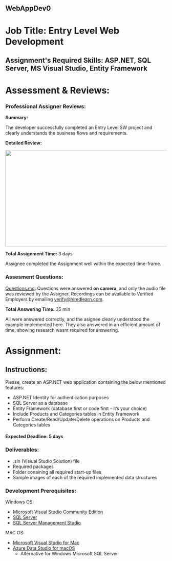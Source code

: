 ## WebAppDev0
# Job Title: Entry Level Web Development
## Assignment's Required Skills: ASP.NET, SQL Server, MS Visual Studio, Entity Framework
        

# Assessment & Reviews:  


### Professional Assigner Reviews: 

**Summary:**  
  
The developer successfully completed an Entry Level SW project and clearly understands the business flows and requirements.

**Detailed Review:**  

<p align="center">
  <img width="600" height="300" src="https://github.com/hiredlearntest/WebAppDev0/blob/master/review.png">
</p>
  

**Total Assignment Time:** 3 days       

Assignee completed the Assignment well within the expected time-frame. 

### Assesment Questions:
         
[Questions.md](https://github.com/hiredlearntest/WebAppDev0/blob/master/Questions.md): Questions were answered **on camera**, and only the audio file was reviewed by the Assigner. Recordings can be available to Verified Employers by emailing verify@hiredlearn.com.     
        
**Total Answering Time:** 35 min
        
All were answered correctly, and the asignee clearly understood the example implemented here. They also answered in an efficient amount of time, showing research wasnt required for answering.     
       
 

# Assignment:   

## Instructions:   
Please, create an ASP.NET web application containing the below mentioned features:
- ASP.NET Identity for authentication purposes
- SQL Server as a database
- Entity Framework (database first or code first - it’s your choice)  
- Include Products and Categories tables in Entity Framework
- Perform Create/Read/Update/Delete operations on Products and Categories tables

#### Expected Deadline: 5 days  
### Deliverables:
- .sln (Visiual Studio Solution) file
- Required packages
- Folder conaining all required start-up files
- Sample images of each of the required implemented data structures

### Development Prerequisites:  

Windows OS:  
- [Microsoft Visual Studio Community Edition](https://visualstudio.microsoft.com/downloads/)  
- [SQL Server](https://www.microsoft.com/en-us/download/details.aspx?id=56128)  
- [SQL Server Management Studio](https://docs.microsoft.com/en-us/sql/ssms/download-sql-server-management-studio-ssms?view=sql-server-ver15)  
  
MAC OS:  
- [Microsoft Visual Studio for Mac](https://visualstudio.microsoft.com/vs/mac/)  
- [Azure Data Studio for macOS](https://docs.microsoft.com/en-us/sql/azure-data-studio/download-azure-data-studio?view=sql-server-ver15)
  - Alternative for Windows Microsoft SQL Server   

